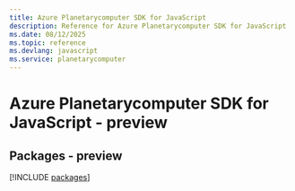 ```yaml
---
title: Azure Planetarycomputer SDK for JavaScript
description: Reference for Azure Planetarycomputer SDK for JavaScript
ms.date: 08/12/2025
ms.topic: reference
ms.devlang: javascript
ms.service: planetarycomputer
---
```

# Azure Planetarycomputer SDK for JavaScript - preview
## Packages - preview
[!INCLUDE [packages](planetarycomputer-index.md)]